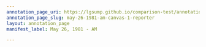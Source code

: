```yaml
---
annotation_page_uri: https://lgsump.github.io/comparison-test/annotations/may-26-1981-am-canvas-1-reporter.json
annotation_page_slug: may-26-1981-am-canvas-1-reporter
layout: annotation_page
manifest_label: May 26, 1981 - AM

---
```


